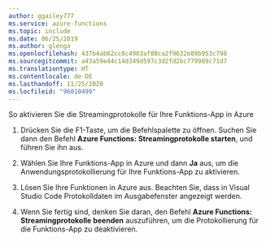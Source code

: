 ```yaml
---
author: ggailey777
ms.service: azure-functions
ms.topic: include
ms.date: 06/25/2019
ms.author: glenga
ms.openlocfilehash: 437b4ab62cc8c4903af88ca2f9632e89b953c798
ms.sourcegitcommit: a43a59e44c14d349d597c3d2fd2bc779989c71d7
ms.translationtype: HT
ms.contentlocale: de-DE
ms.lasthandoff: 11/25/2020
ms.locfileid: "96010499"
---
```

So aktivieren Sie die Streamingprotokolle für Ihre Funktions-App in Azure

1. Drücken Sie die F1-Taste, um die Befehlspalette zu öffnen. Suchen Sie dann den Befehl **Azure Functions: Streamingprotokolle starten**, und führen Sie ihn aus.

1. Wählen Sie Ihre Funktions-App in Azure und dann **Ja** aus, um die Anwendungsprotokollierung für Ihre Funktions-App zu aktivieren.

1. Lösen Sie Ihre Funktionen in Azure aus. Beachten Sie, dass in Visual Studio Code Protokolldaten im Ausgabefenster angezeigt werden.

1. Wenn Sie fertig sind, denken Sie daran, den Befehl **Azure Functions: Streamingprotokolle beenden** auszuführen, um die Protokollierung für die Funktions-App zu deaktivieren.